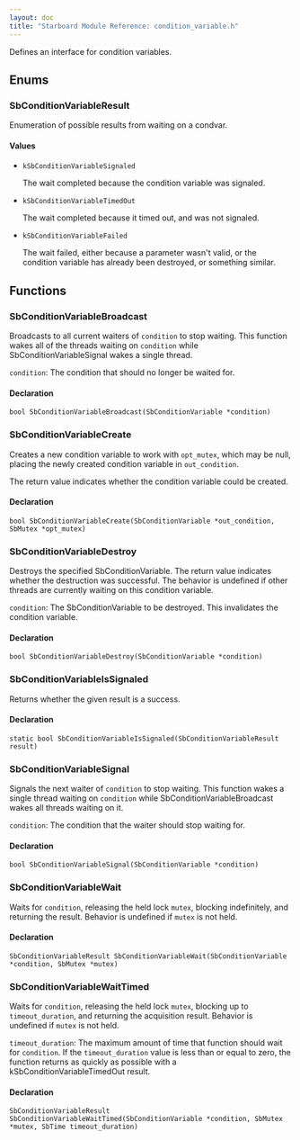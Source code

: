```yaml
---
layout: doc
title: "Starboard Module Reference: condition_variable.h"
---
```


Defines an interface for condition variables.

## Enums ##

### SbConditionVariableResult ###

Enumeration of possible results from waiting on a condvar.

#### Values ####

*   `kSbConditionVariableSignaled`

    The wait completed because the condition variable was signaled.
*   `kSbConditionVariableTimedOut`

    The wait completed because it timed out, and was not signaled.
*   `kSbConditionVariableFailed`

    The wait failed, either because a parameter wasn't valid, or the condition
    variable has already been destroyed, or something similar.

## Functions ##

### SbConditionVariableBroadcast ###

Broadcasts to all current waiters of `condition` to stop waiting. This function
wakes all of the threads waiting on `condition` while SbConditionVariableSignal
wakes a single thread.

`condition`: The condition that should no longer be waited for.

#### Declaration ####

```
bool SbConditionVariableBroadcast(SbConditionVariable *condition)
```

### SbConditionVariableCreate ###

Creates a new condition variable to work with `opt_mutex`, which may be null,
placing the newly created condition variable in `out_condition`.

The return value indicates whether the condition variable could be created.

#### Declaration ####

```
bool SbConditionVariableCreate(SbConditionVariable *out_condition, SbMutex *opt_mutex)
```

### SbConditionVariableDestroy ###

Destroys the specified SbConditionVariable. The return value indicates whether
the destruction was successful. The behavior is undefined if other threads are
currently waiting on this condition variable.

`condition`: The SbConditionVariable to be destroyed. This invalidates the
condition variable.

#### Declaration ####

```
bool SbConditionVariableDestroy(SbConditionVariable *condition)
```

### SbConditionVariableIsSignaled ###

Returns whether the given result is a success.

#### Declaration ####

```
static bool SbConditionVariableIsSignaled(SbConditionVariableResult result)
```

### SbConditionVariableSignal ###

Signals the next waiter of `condition` to stop waiting. This function wakes a
single thread waiting on `condition` while SbConditionVariableBroadcast wakes
all threads waiting on it.

`condition`: The condition that the waiter should stop waiting for.

#### Declaration ####

```
bool SbConditionVariableSignal(SbConditionVariable *condition)
```

### SbConditionVariableWait ###

Waits for `condition`, releasing the held lock `mutex`, blocking indefinitely,
and returning the result. Behavior is undefined if `mutex` is not held.

#### Declaration ####

```
SbConditionVariableResult SbConditionVariableWait(SbConditionVariable *condition, SbMutex *mutex)
```

### SbConditionVariableWaitTimed ###

Waits for `condition`, releasing the held lock `mutex`, blocking up to
`timeout_duration`, and returning the acquisition result. Behavior is undefined
if `mutex` is not held.

`timeout_duration`: The maximum amount of time that function should wait for
`condition`. If the `timeout_duration` value is less than or equal to zero, the
function returns as quickly as possible with a kSbConditionVariableTimedOut
result.

#### Declaration ####

```
SbConditionVariableResult SbConditionVariableWaitTimed(SbConditionVariable *condition, SbMutex *mutex, SbTime timeout_duration)
```

